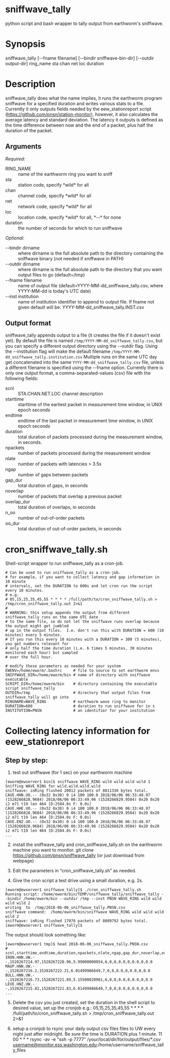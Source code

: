 # sniffwave_tally
python script and bash wrapper to tally output from earthworm's sniffwave.

# Synopsis
 sniffwave_tally [--fname filename] [--bindir sniffwave-bin-dir] [--outdir output-dir]
ring_name sta chan net loc duration

# Description
sniffwave_tally does what the name implies, it runs the earthworm program sniffwave for a 
specified duration and writes various stats to a file. Currently it only outputs fields 
needed by the eew_stationreport script (https://github.com/pnsn/station-monitor), however, 
it also calculates the average latency and standard deviation.  The latency it outputs 
is defined as the time difference between now and the end of a packet, plus half the 
duration of the packet.

## Arguments
*Required:* 
<dl>
<dt>RING_NAME</dt>
<dd>name of the earthworm ring you want to sniff</dd>
<dt>sta</dt>
<dd>station code, specify *wild* for all</dd>
<dt>chan</dt>
<dd>channel code, specify *wild* for all</dd>
<dt>net</dt>
<dd>network code, specify *wild* for all</dd>
<dt>loc</dt>
<dd>location code, specify *wild* for all, *--* for none</dd>
<dt>duration</dt>
<dd>the number of seconds for which to run sniffwave</dd>
</dl>

*Optional:*
<dl>
<dt>--bindir dirname</dt>
<dd>where dirname is the full absolute path to the directory containing 
the sniffwave binary (not needed if sniffwave in PATH)</dd>
<dt>--outdir dirname</dt>
<dd>where dirname is the full absolute path to the directory that 
you want output files to go (default=/tmp)</dd>
<dt>--fname filename</dt>
<dd>name of output file (default=YYYY-MM-dd_sniffwave_tally.csv, 
where YYYY-MM-dd is today's UTC date)</dd>
<dt>--inst institution</dt>
<dd>name of institution identifier to append to output file.
 If fname not given default will be: YYYY-MM-dd_sniffwave_tally.INST.csv </dd>
</dl>

## Output format
sniffwave_tally appends output to a file (it creates the file if it doesn't exist yet). 
By default the file is named `/tmp/YYYY-MM-dd_sniffwave_tally.csv`, but you can specify a 
different output directory using the --outdir flag. Using the --institution flag will make
the default filename `/tmp/YYYY-MM-dd_sniffwave_tally.institution.csv` Multiple runs on 
the same UTC day get concatenated into the same `YYYY-MM-dd_sniffwave_tally.csv` file, 
unless a different filename is specified using the --fname option. Currently there is 
only one output format, a comma-separated-values (csv) file with the following fields:
<dl>
<dt>scnl</dt>
<dd>STA.CHAN.NET.LOC channel description</dd>
<dt>starttime</dt>
<dd>starttime of the earliest packet in measurement time window, in UNIX epoch seconds</dd>
<dt>endtime</dt>
<dd>endtime of the last packet in measurement time window, in UNIX epoch seconds</dd>
<dt>duration</dt>
<dd>total duration of packets processed during the measurement window, in seconds.</dd>
<dt>npackets</dt>
<dd>number of packets processed during the measurement window</dd>
<dt>nlate</dt>
<dd>number of packets with latencies > 3.5s</dd>
<dt>ngap</dt>
<dd>number of gaps between packets</dd>
<dt>gap_dur</dt>
<dd>total duration of gaps, in seconds<dd>
<dt>noverlap</dt>
<dd>number of packets that overlap a previous packet</dd>
<dt>overlap_dur</dt>
<dd>total duration of overlaps, in seconds</dd>
<dt>n_oo</dt>
<dd>number of out-of-order packets</dd>
<dt>oo_dur</dt>
<dd>total duration of out-of-order packets, in seconds</dd>
</dl>

# cron_sniffwave_tally.sh
Shell-script wrapper to run sniffwave_tally as a cron-job.

```
# Can be used to run sniffwave_tally as a cron-job.
# for example, if you want to collect latency and gap information in 10 minute
# intervals, set the DURATION to 600s and let cron run the script every 10 minutes.
# e.g.
# 05,15,25,35,45,55 * * * * /full/path/to/cron_sniffwave_tally.sh > /tmp/cron_sniffwave_tally.out 2>&1
#
# WARNING: this setup appends the output from different sniffwave_tally runs on the same UTC date 
# to the same file, so do not let the sniffwave runs overlap because the output might get jumbled 
# up in the output files.  I.e. don't run this with DURATION = 600 (10 minutes) every 5 minutes.
# If you run this every 10 minutes with a DURATION = 300 (5 minutes), you get numbers relevant for
# only half the time duration (i.e. 6 times 5 minutes, 30 minutes monitored each hour) but sampled 
# over the full hour.

# modify these parameters as needed for your system
EWENV=/home/eworm/.bashrc     # file to source to set earthworm envs
SNIFFWAVE_DIR=/home/eworm/bin # name of directory with sniffwave executable
SCRIPT_DIR=/home/eworm/bin    # directory containing the executable script sniffwave_tally
OUTDIR=/tmp                   # directory that output files from sniffwave_tally will go into
RINGNAME=WAVE_RING            # earthworm wave ring to monitor
DURATION=600                  # duration to run sniffwave for in s
INSTITUTION=PNSN              # an identifier for your institution
```
# Collecting latency information for eew_stationreport

## Step by step:
1. test out sniffwave (for 1 sec) on your earthworm machine
```
[eworm@ewserver1 bin]$ sniffwave WAVE_RING wild wild wild wild 1
Sniffing WAVE_RING for wild.wild.wild.wild
sniffwave: inRing flushed 20012 packets of 8011336 bytes total.
CAVE.HHN.UO.-- (0x32 0x30) 0 i4 100 100.0 2018/06/06 06:33:48.97 (1528266828.9684) 2018/06/06 06:33:49.96 (1528266829.9584) 0x20 0x20 i2 m71 t19 len 464 [D:2584.0s F: 0.0s]
CAVE.HHE.UO.-- (0x32 0x30) 0 i4 100 100.0 2018/06/06 06:33:48.97 (1528266828.9684) 2018/06/06 06:33:49.96 (1528266829.9584) 0x20 0x20 i2 m71 t19 len 464 [D:2584.0s F: 0.0s]
CAVE.ENZ.UO.-- (0x32 0x30) 0 i4 100 100.0 2018/06/06 06:33:48.97 (1528266828.9684) 2018/06/06 06:33:49.96 (1528266829.9584) 0x20 0x20 i2 m71 t19 len 464 [D:2584.0s F: 0.0s]
...
```

2. install the sniffwave_tally and cron_sniffwave_tally.sh on the earthworm machine you want to monitor.
git clone https://github.com/pnsn/sniffwave_tally         (or just download from webpage)

3. Edit the parameters in “cron_sniffwave_tally.sh” as needed.

4. Give the cron script a test drive using a small duration, e.g. 2s.
```
[eworm@ewserver1 sniffwave_tally]$ ./cron_sniffwave_tally.sh 
Running script: /home/eworm/bin/TEMP/sniffwave_tally/sniffwave_tally --bindir /home/eworm/bin --outdir /tmp --inst PNSN WAVE_RING wild wild wild wild 2
writing  to  /tmp/2018-06-06_sniffwave_tally.PNSN.csv
sniffwave command:  /home/eworm/bin/sniffwave WAVE_RING wild wild wild wild 2
sniffwave: inRing flushed 17076 packets of 8089792 bytes total.
[eworm@ewserver1 sniffwave_tally]$ 
```
The output should look something like:
```
[eworm@ewserver1 tmp]$ head 2018-06-06_sniffwave_tally.PNSN.csv
# scnl,starttime,endtime,duration,npackets,nlate,ngap,gap_dur,noverlap,overlap_dur,n_oo,oo_dur
IRON.HHN.UW.--,1528267214.97,1528267220.96,5.99000000954,6,0,0,0.0,0,0.0,0,0.0
MAUP.HNN.UW.--,1528267216.2,1528267222.21,6.01499986649,7,0,0,0.0,0,0.0,0,0.0
BULL.HNN.UW.--,1528267216.73,1528267221.89,5.15500020981,6,0,0,0.0,0,0.0,0,0.0
LEVE.HNZ.UW.--,1528267215.82,1528267221.83,6.01499986649,7,0,0,0.0,0,0.0,0,0.0
...
```
5. Delete the csv you just created, set the duration in the shell script to desired value, set up the cronjob e.g.:
05,15,25,35,45,55 * * * * /full/path/to/cron_sniffwave_tally.sh > /tmp/cron_sniffwave_tally.out 2>&1

6. setup a cronjob to rsync your daily output csv files files to UW every night just after midnight.  Be sure the time is DURATION plus 1 minute.
11 00 * * * rsync -av -e "ssh -p 7777” /your/local/dir/for/output/files/*.csv username@monitor.ess.washington.edu:/home/username/sniffwave_tally_files
